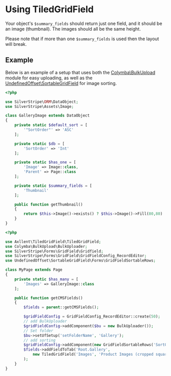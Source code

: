 # Using TiledGridField

Your object's `$summary_fields` should return just one field, and it should be an image (thumbnail).
The images should all be the same height.

Please note that if more than one `$summary_fields` is used then the layout will break.


## Example

Below is an example of a setup that uses both the
[Colymba\BulkUpload](https://github.com/colymba/GridFieldBulkEditingTools) module for easy uploading,
as well as the [UndefinedOffset\SortableGridField](https://github.com/UndefinedOffset/SortableGridField)
for image sorting.

```php
<?php

use SilverStripe\ORM\DataObject;
use SilverStripe\Assets\Image;

class GalleryImage extends DataObject
{
    private static $default_sort = [
        '"SortOrder"' => 'ASC'
    ];

    private static $db = [
        'SortOrder' => 'Int'
    ];

    private static $has_one = [
        'Image' => Image::class,
        'Parent' => Page::class
    ];

    private static $summary_fields = [
        'Thumbnail'
    ];

    public function getThumbnail()
    {
        return $this->Image()->exists() ? $this->Image()->Fill(80,80) : false;
    }
}
```


```php
<?php

use Axllent\TiledGridField\TiledGridField;
use Colymba\BulkUpload\BulkUploader;
use SilverStripe\Forms\GridField\Gridfield;
use SilverStripe\Forms\GridField\GridFieldConfig_RecordEditor;
use UndefinedOffset\SortableGridField\Forms\GridFieldSortableRows;

class MyPage extends Page
{
    private static $has_many = [
        'Images' => GalleryImage::class
    ];

    public function getCMSFields()
    {
        $fields = parent::getCMSFields();

        $gridFieldConfig = GridFieldConfig_RecordEditor::create(50);
        // add BulkUploader
        $gridFieldConfig->addComponent($bu = new BulkUploader());
        // Set folder
        $bu->setUfSetup('setFolderName', 'Gallery');
        // add sorting
        $gridFieldConfig->addComponent(new GridFieldSortableRows('SortOrder'));
        $fields->addFieldToTab('Root.Gallery',
            new TiledGridField('Images', 'Product Images (cropped square, first is main image)', $this->Images(), $gridFieldConfig)
        );
    }
}
```
